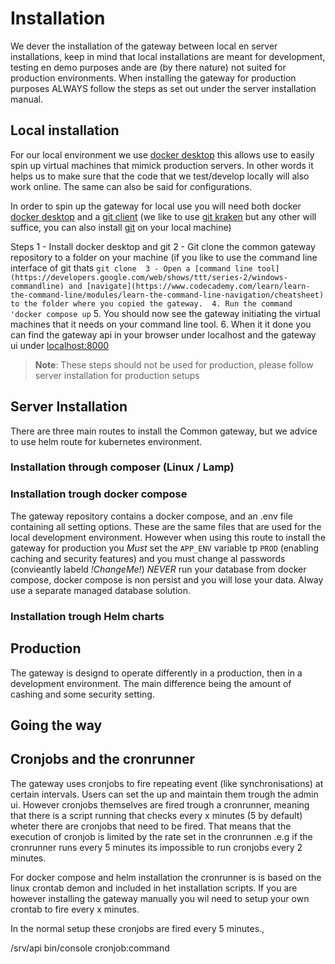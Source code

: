 # Installation


We dever the installation of the gateway between local en server installations, keep in mind that local installations are meant for development, testing en demo purposes ande are (by there nature) not suited for production environments. When installing the gateway for production purposes ALWAYS follow the steps as set out under the server installation manual. 



## Local installation
For our local environment we use [docker desktop](https://www.docker.com/products/docker-desktop/) this allows use to easily spin up virtual machines that mimick production servers. In other words it helps us to make sure that the code that we test/develop locally will also work online. The same can also be said for configurations.

In order to spin up the gateway for local use you will need both docker  [docker desktop](https://www.docker.com/products/docker-desktop/) and a [git client](https://github.com/git-guides/install-git) (we like to use [git kraken](https://www.gitkraken.com/) but any other will suffice, you can also install [git](https://git-scm.com/) on your local machine)

Steps
1 - Install docker desktop and git
2 - Git clone the common gateway repository to a folder on your machine (if you like to use the command line interface of git thats `git clone 
3 - Open a [command line tool](https://developers.google.com/web/shows/ttt/series-2/windows-commandline) and [navigate](https://www.codecademy.com/learn/learn-the-command-line/modules/learn-the-command-line-navigation/cheatsheet) to the folder where you copied the gateway. 
4. Run the command 'docker compose up`
5. You should now see the gateway initiating the virtual machines that it needs on your command line tool. 
6. When it it done you can find the gateway api in your browser under localhost and the gateway ui under [localhost:8000](localhost:8000)


>__Note__:  These steps should not be used for production, please follow server installation for production setups



## Server Installation

There are three main routes to install the Common gateway, but we advice to use helm route for kubernetes environment.

### Installation through composer (Linux / Lamp)



### Installation trough docker compose
The gateway repository contains a docker compose, and an .env file containing all setting options. These are the same files that are used for the local development environment. However when using this route to install the gateway for production you *Must* set the `APP_ENV` variable tp `PROD` (enabling caching and security features) and you must change al passwords  (convieantly labeld _!ChangeMe!_) *NEVER* run your database from docker compose, docker compose is non persist and you will lose your data. Alway use a separate managed database solution. 

### Installation trough Helm charts


## Production
The gateway is designd to operate differently in a production, then in a development environment. The main difference being the amount of cashing and some security setting.

## Going the way

## Cronjobs and the cronrunner
The gateway uses cronjobs to fire repeating event (like synchronisations) at certain intervals. Users can set the up and maintain them trough the admin ui. However cronjobs themselves are fired trough a cronrunner, meaning that there is a script running that checks every x minutes (5 by default) wheter there are cronjobs that need to be fired. That means that the execution of cronjob is limited by the rate set in the cronrunnen .e.g if the cronrunner runs every 5 minutes its impossible to run cronjobs every 2 minutes.

For docker compose and helm installation the cronrunner is is based on the linux crontab demon and included in het installation scripts. If you are however installing the gateway manually you wil need to setup your own crontab to fire every x minutes. 

 In the normal setup these cronjobs are fired every 5 minutes., 

/srv/api bin/console cronjob:command
